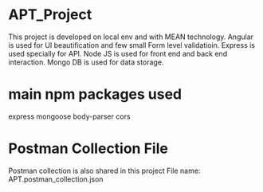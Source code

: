 # APT_Project

This project is developed on local env and with MEAN technology. Angular is used for UI beautification and few small Form level validatioin. Express is used specially for API. Node JS is used for front end and back end interaction. Mongo DB is used for data storage. 

# main npm packages used

express
mongoose
body-parser
cors

# Postman Collection File
Postman collection is also shared in this project File name:  APT.postman_collection.json



